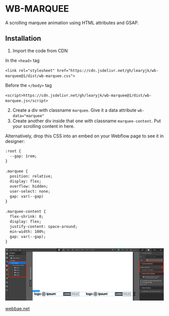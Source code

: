 # WB-MARQUEE

A scrolling marquee animation using HTML attributes and GSAP.

## Installation

1. Import the code from CDN

In the `<head>` tag

`<link rel="stylesheet" href="https://cdn.jsdelivr.net/gh/learyjk/wb-marquee@1/dist/wb-marquee.css">`

Before the `</body>` tag

`<script>https://cdn.jsdelivr.net/gh/learyjk/wb-marquee@1/dist/wb-marquee.js</script>`

2. Create a div with classname `marquee`. Give it a data attribute `wb-data="marquee"`
3. Create another div inside that one with classname `marquee-content`. Put your scrolling content in here.

Alternatively, drop this CSS into an embed on your Webflow page to see it in designer:

```
:root {
  --gap: 1rem;
}

.marquee {
  position: relative;
  display: flex;
  overflow: hidden;
  user-select: none;
  gap: var(--gap)
}

.marquee-content {
  flex-shrink: 0;
  display: flex;
  justify-content: space-around;
  min-width: 100%;
  gap: var(--gap);
}
```

![screenshot of setup](assets/screen.webp)

[webbae.net](https://www.webbae.net)
